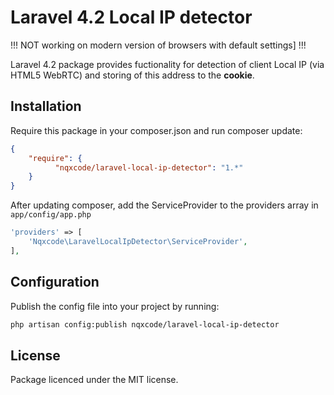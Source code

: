 Laravel 4.2 Local IP detector
==============
!!! NOT working on modern version of browsers with default settings] !!!

Laravel 4.2 package provides fuctionality for detection of client Local IP (via HTML5 WebRTC) and storing of this address to the **cookie**.

## Installation

Require this package in your composer.json and run composer update:

```json
{
	"require": {
          "nqxcode/laravel-local-ip-detector": "1.*"
	}
}
```

After updating composer, add the ServiceProvider to the providers array in `app/config/app.php`

```php
'providers' => [
	'Nqxcode\LaravelLocalIpDetector\ServiceProvider',
],
```

## Configuration 

Publish the config file into your project by running:

```bash
php artisan config:publish nqxcode/laravel-local-ip-detector
```
##
## License
Package licenced under the MIT license.
